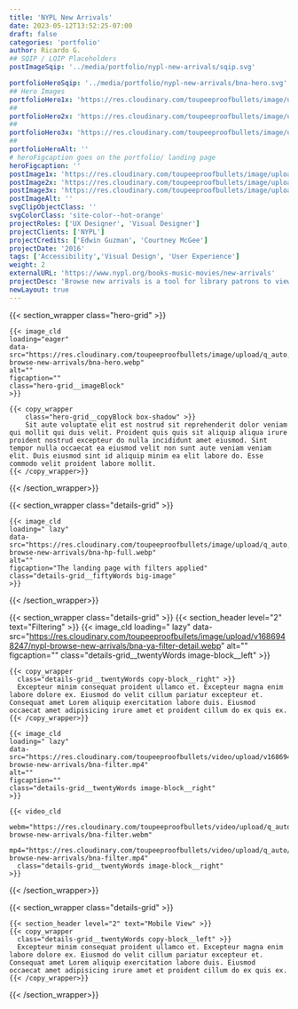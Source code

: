 ```yaml
---
title: 'NYPL New Arrivals'
date: 2023-05-12T13:52:25-07:00
draft: false
categories: 'portfolio'
author: Ricardo G.
## SQIP / LQIP Placeholders
postImageSqip: '../media/portfolio/nypl-new-arrivals/sqip.svg'

portfolioHeroSqip: '../media/portfolio/nypl-new-arrivals/bna-hero.svg'
## Hero Images
portfolioHero1x: 'https://res.cloudinary.com/toupeeproofbullets/image/upload/q_auto,f_auto,w_auto/v1686948248/nypl-browse-new-arrivals/bna-hero.webp'
##
portfolioHero2x: 'https://res.cloudinary.com/toupeeproofbullets/image/upload/q_auto,f_auto,w_auto/v1686948248/nypl-browse-new-arrivals/bna-hero.webp'
##
portfolioHero3x: 'https://res.cloudinary.com/toupeeproofbullets/image/upload/q_auto,f_auto,w_auto/v1686948248/nypl-browse-new-arrivals/bna-hero.webp'
##
portfolioHeroAlt: ''
# heroFigcaption goes on the portfolio/ landing page
heroFigcaption: ''
postImage1x: 'https://res.cloudinary.com/toupeeproofbullets/image/upload/t_480,f_auto/v1686948247/nypl-browse-new-arrivals/bna-hp-hero.webp'
postImage2x: 'https://res.cloudinary.com/toupeeproofbullets/image/upload/t_480,f_auto/v1686948247/nypl-browse-new-arrivals/bna-hp-hero.webp'
postImage3x: 'https://res.cloudinary.com/toupeeproofbullets/image/upload/t_480,f_auto/v1686948247/nypl-browse-new-arrivals/bna-hp-hero.webp'
postImageAlt: ''
svgClipObjectClass: ''
svgColorClass: 'site-color--hot-orange'
projectRoles: ['UX Designer', 'Visual Designer']
projectClients: ['NYPL']
projectCredits: ['Edwin Guzman', 'Courtney McGee']
projectDate: '2016'
tags: ['Accessibility','Visual Design', 'User Experience']
weight: 2
externalURL: 'https://www.nypl.org/books-music-movies/new-arrivals'
projectDesc: 'Browse new arrivals is a tool for library patrons to view and place holds on books soon to be added to the circulating collection'
newLayout: true
---
```

{{< section_wrapper class="hero-grid" >}}

    {{< image_cld
    loading="eager"
    data-src="https://res.cloudinary.com/toupeeproofbullets/image/upload/q_auto,f_auto,w_auto/v1686948248/nypl-browse-new-arrivals/bna-hero.webp"
    alt=""
    figcaption=""
    class="hero-grid__imageBlock"
    >}}

    {{< copy_wrapper
        class="hero-grid__copyBlock box-shadow" >}}
        Sit aute voluptate elit est nostrud sit reprehenderit dolor veniam qui mollit qui duis velit. Proident quis quis sit aliquip aliqua irure proident nostrud excepteur do nulla incididunt amet eiusmod. Sint tempor nulla occaecat ea eiusmod velit non sunt aute veniam veniam elit. Duis eiusmod sint id aliquip minim ea elit labore do. Esse commodo velit proident labore mollit.
    {{< /copy_wrapper>}}

{{< /section_wrapper>}}

{{< section_wrapper class="details-grid" >}}

    {{< image_cld
    loading=" lazy"
    data-src="https://res.cloudinary.com/toupeeproofbullets/image/upload/q_auto,f_auto,w_auto/v1686950560/nypl-browse-new-arrivals/bna-hp-full.webp"
    alt=""
    figcaption="The landing page with filters applied"
    class="details-grid__fiftyWords big-image"
    >}}

{{< /section_wrapper>}}

{{< section_wrapper class="details-grid" >}}
    {{< section_header level="2" text="Filtering" >}}
    {{< image_cld
    loading=" lazy"
    data-src="https://res.cloudinary.com/toupeeproofbullets/image/upload/v1686948247/nypl-browse-new-arrivals/bna-ya-filter-detail.webp"
    alt=""
    figcaption=""
    class="details-grid__twentyWords image-block__left"
    >}}
    
    {{< copy_wrapper
      class="details-grid__twentyWords copy-block__right" >}}
      Excepteur minim consequat proident ullamco et. Excepteur magna enim labore dolore ex. Eiusmod do velit cillum pariatur excepteur et. Consequat amet Lorem aliquip exercitation labore duis. Eiusmod occaecat amet adipisicing irure amet et proident cillum do ex quis ex.
    {{< /copy_wrapper>}}

    {{< image_cld
    loading=" lazy"
    data-src="https://res.cloudinary.com/toupeeproofbullets/video/upload/v1686942241/nypl-browse-new-arrivals/bna-filter.mp4"
    alt=""
    figcaption=""
    class="details-grid__twentyWords image-block__right"
    >}}

    {{< video_cld
      webm="https://res.cloudinary.com/toupeeproofbullets/video/upload/q_auto,vc_vp9/v1687206397/nypl-browse-new-arrivals/bna-filter.webm"
      mp4="https://res.cloudinary.com/toupeeproofbullets/video/upload/q_auto/v1687206397/nypl-browse-new-arrivals/bna-filter.mp4"
      class="details-grid__twentyWords image-block__right"
    >}}

{{< /section_wrapper>}}

{{< section_wrapper class="details-grid" >}}

    {{< section_header level="2" text="Mobile View" >}}
    {{< copy_wrapper
      class="details-grid__twentyWords copy-block__left" >}}
      Excepteur minim consequat proident ullamco et. Excepteur magna enim labore dolore ex. Eiusmod do velit cillum pariatur excepteur et. Consequat amet Lorem aliquip exercitation labore duis. Eiusmod occaecat amet adipisicing irure amet et proident cillum do ex quis ex.
    {{< /copy_wrapper>}}

{{< /section_wrapper>}}
